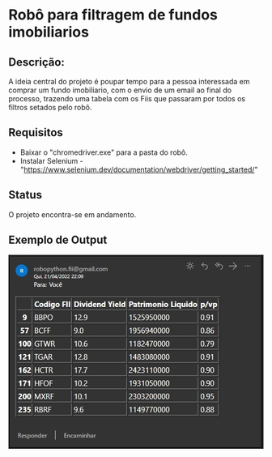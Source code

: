 # Robô para filtragem de fundos imobiliarios

## Descrição:

A ideia central do projeto é poupar tempo para a pessoa interessada em comprar um fundo imobiliario, com o envio de um email ao final do processo, trazendo uma tabela com os Fiis que passaram por todos os filtros setados pelo robô.

## Requisitos

- Baixar o "chromedriver.exe" para a pasta do robô.
- Instalar Selenium - "https://www.selenium.dev/documentation/webdriver/getting_started/"

## Status

O projeto encontra-se em andamento.

## Exemplo de Output

<img src="Images/fii.png">
